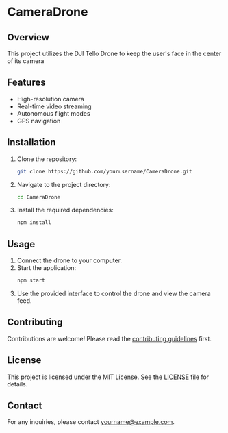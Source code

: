 # CameraDrone

## Overview
This project utilizes the DJI Tello Drone to keep the user's face in the center of its camera

## Features
- High-resolution camera
- Real-time video streaming
- Autonomous flight modes
- GPS navigation

## Installation
1. Clone the repository:
    ```bash
    git clone https://github.com/yourusername/CameraDrone.git
    ```
2. Navigate to the project directory:
    ```bash
    cd CameraDrone
    ```
3. Install the required dependencies:
    ```bash
    npm install
    ```

## Usage
1. Connect the drone to your computer.
2. Start the application:
    ```bash
    npm start
    ```
3. Use the provided interface to control the drone and view the camera feed.

## Contributing
Contributions are welcome! Please read the [contributing guidelines](CONTRIBUTING.md) first.

## License
This project is licensed under the MIT License. See the [LICENSE](LICENSE) file for details.

## Contact
For any inquiries, please contact [yourname@example.com](mailto:yourname@example.com).
